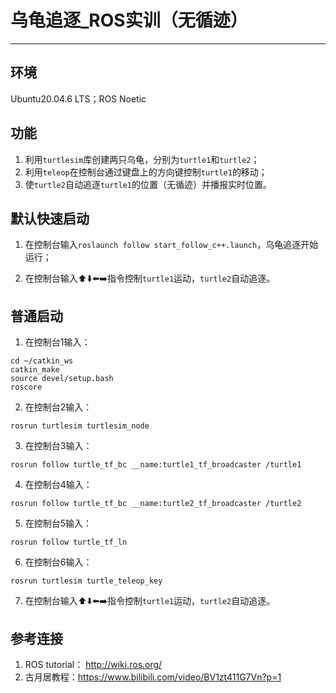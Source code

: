 # 乌龟追逐_ROS实训（无循迹）

***

## 环境

Ubuntu20.04.6 LTS；ROS Noetic

## 功能

1. 利用`turtlesim`库创建两只乌龟，分别为`turtle1`和`turtle2`；
2. 利用`teleop`在控制台通过键盘上的方向键控制`turtle1`的移动；
3. 使`turtle2`自动追逐`turtle1`的位置（无循迹）并播报实时位置。

## 默认快速启动

1. 在控制台输入`roslaunch follow start_follow_c++.launch`，乌龟追逐开始运行；

2. 在控制台输入:arrow_up::arrow_down::arrow_left::arrow_right:指令控制`turtle1`运动，`turtle2`自动追逐。

## 普通启动

1. 在控制台1输入：

```
cd ~/catkin_ws
catkin_make
source devel/setup.bash
roscore
```

2. 在控制台2输入：

```
rosrun turtlesim turtlesim_node
```

3. 在控制台3输入：

```
rosrun follow turtle_tf_bc __name:turtle1_tf_broadcaster /turtle1
```

4. 在控制台4输入：

```
rosrun follow turtle_tf_bc __name:turtle2_tf_broadcaster /turtle2
```

5. 在控制台5输入：

```
rosrun follow turtle_tf_ln
```

6. 在控制台6输入：

```
rosrun turtlesim turtle_teleop_key
```

7. 在控制台输入:arrow_up::arrow_down::arrow_left::arrow_right:指令控制`turtle1`运动，`turtle2`自动追逐。

## 参考连接

1. ROS tutorial： http://wiki.ros.org/
2. 古月居教程：https://www.bilibili.com/video/BV1zt411G7Vn?p=1




